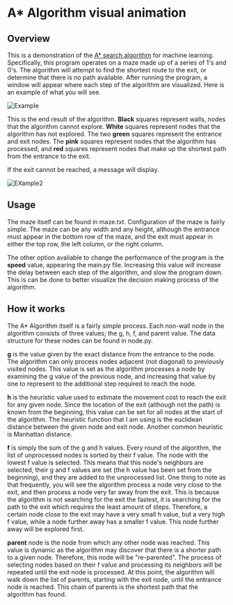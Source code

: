 # A\* Algorithm visual animation

## Overview

This is a demonstration of the [A\* search algorithm](https://en.wikipedia.org/wiki/A*_search_algorithm) for machine learning. Specifically, this program operates on a maze made up of a series of 1's and 0's. The algorithm will attempt to find the shortest route to the exit, or determine that there is no path available. After running the program, a window will appear where each step of the algorithm are visualized. Here is an example of what you will see.

![Example](http://i.imgur.com/Gg3wS5C.png?1)

This is the end result of the algorithm. **Black** squares represent walls, nodes that the algorithm cannot explore. **White** squares represent nodes that the algorithm has not explored. The two **green** squares represent the entrance and exit nodes. The **pink** squares represent nodes that the algorithm has processed, and **red** squares represent nodes that make up the shortest path from the entrance to the exit.

If the exit cannot be reached, a message will display.

![EXample2](http://i.imgur.com/tqfo98d.png?1)

## Usage

The maze itself can be found in maze.txt. Configuration of the maze is fairly simple. The maze can be any width and any height, although the entrance must appear in the bottom row of the maze, and the exit must appear in either the top row, the left column, or the right column.

The other option avaliable to change the performance of the program is the **speed** value, appearing the main.py file. Increasing this value will increase the delay between each step of the algorithm, and slow the program down. This is can be done to better visualize the decision making process of the algorithm.

## How it works

The A\* Algorithm itself is a fairly simple process. Each non-wall node in the algorithm consists of three values; the g, h, f, and parent value. The data structure for these nodes can be found in node.py.

**g** is the value given by the exact distance from the entrance to the node. The algorithm can only process nodes adjacent (not diagonal) to previously visited nodes. This value is set as the algorithm processes a node by examining the g value of the previous node, and increasing that value by one to represent to the additional step required to reach the node.

**h** is the heuristic value used to estimate the movement cost to reach the exit for any given node. Since the location of the exit (although not the path) is known from the beginning, this value can be set for all nodes at the start of the algorithm. The heuristic function that I am using is the euclidean distance between the given node and exit node. Another common heuristic is Manhattan distance.

**f** is simply the sum of the g and h values. Every round of the algorithm, the list of unprocessed nodes is sorted by their f value. The node with the lowest f value is selected. This means that this node's neighbors are selected, their g and f values are set (the h value has been set from the beginning), and they are added to the unprocessed list. One thing to note as that frequently, you will see the algorithm process a node very close to the exit, and then process a node very far away from the exit. This is because the algorithm is not searching for the exit the fastest, it is searching for the path to the exit which requires the least amount of steps. Therefore, a certain node close to the exit may have a very small h value, but a very high f value, while a node further away has a smaller f value. This node further away will be explored first.

**parent** node is the node from which any other node was reached. This value is dynamic as the algorithm may discover that there is a shorter path to a given node. Therefore, this node will be "re-parented". The process of selecting nodes based on their f value and processing its neighbors will be repeated until the exit node is processed. At this point, the algorithm will walk down the list of parents, starting with the exit node, until the entrance node is reached. This chain of parents is the shortest path that the algorithm has found.
